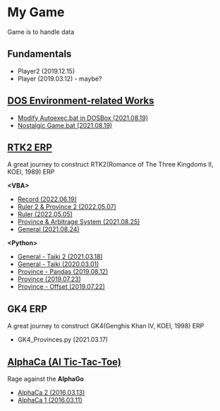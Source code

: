 # My Game

Game is to handle data


## Fundamentals

- Player2 (2019.12.15)
- Player (2019.03.12) - maybe?


## [DOS Environment-related Works](/DOS#my-dos-environment-related-works)

- [Modify Autoexec.bat in DOSBox (2021.08.19)](/DOS#modify-autoexecbat-in-dosbox-20210819)
- [Nostalgic Game.bat (2021.08.19)](/DOS#nostalgic-gamebat-20210819)


## [RTK2 ERP](/RTK2#rtk2-erp)
A great journey to construct RTK2(Romance of The Three Kingdoms II, KOEI, 1989) ERP  

**\<VBA>**
- [Record (2022.06.19)](/RTK2#record-20220619)
- [Ruler 2 & Province 2 (2022.05.07)](/RTK2#ruler-2--province-2-20220507)
- [Ruler (2022.05.05)](/RTK2#ruler-20220505)
- [Province & Arbitrage System (2021.08.25)](/RTK2#province--arbitrage-system-20210825)
- [General (2021.08.24)](/RTK2#general-20210824)

**\<Python>**
- [General - Taiki 2 (2021.03.18)](/RTK2#general---taiki-2-20210318)
- [General - Taiki (2020.03.01)](/RTK2#general---taiki-20200301)
- [Province - Pandas (2019.08.12)](/RTK2#province---pandas-20190812)
- [Province (2019.07.23)](/RTK2#province-20190723)
- [Province - Offset (2019.07.22)](/RTK2#province---offset-20190722)


## GK4 ERP
A great journey to construct GK4(Genghis Khan Ⅳ, KOEI, 1998) ERP

- GK4_Provinces.py (2021.03.17)


## [AlphaCa (AI Tic-Tac-Toe)](/AlphaCa#alphaca-ai-tic-tac-toe)
Rage against the **AlphaGo**

- [AlphaCa 2 (2016.03.13)](/AlphaCa#alphaca-2-20160313)
- [AlphaCa 1 (2016.03.11)](/AlphaCa#alphaca-1-20160311)